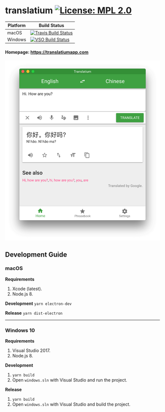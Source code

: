 # translatium [![License: MPL 2.0](https://img.shields.io/badge/License-MPL%202.0-brightgreen.svg)](https://opensource.org/licenses/MPL-2.0)

| Platform | Build Status |
| -------- | ------------ |
| macOS | [![Travis Build Status](https://travis-ci.org/translatium/translatium.svg?branch=master)](https://travis-ci.org/translatium/translatium)                                                                |
| Windows | [![VSO Build Status](https://img.shields.io/vso/build/quanglam2807/2f76e0e3-6c4c-4c04-a98e-f7c1460efa1c/2.svg)](https://quanglam2807.visualstudio.com/Modern%20Translator/_build/index?definitionId=2) |

#### Homepage: https://translatiumapp.com

![](website/public/images/screenshot_1.png)

## Development Guide
### macOS
**Requirements**
1. Xcode (latest).
2. Node.js 8.

**Development**
`yarn electron-dev`

**Release**
`yarn dist-electron`

---

### Windows 10
**Requirements**
1. Visual Studio 2017.
2. Node.js 8.

**Development**
1. `yarn build`
2. Open `windows.sln` with Visual Studio and run the project.

**Release**
1. `yarn build`
2. Open `windows.sln` with Visual Studio and build the project.
